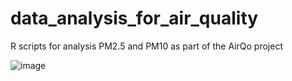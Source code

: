 # data_analysis_for_air_quality
R scripts for analysis PM2.5 and PM10 as part of the AirQo project

![image](https://user-images.githubusercontent.com/99320162/166309772-e0164869-fd2d-4303-9093-5dbaabd0ba1a.png)
